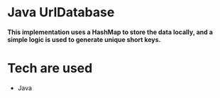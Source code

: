 # Java UrlDatabase
**This implementation uses a HashMap to store the data locally, and a simple logic is used to generate unique short keys.**

# Tech are used
- Java


